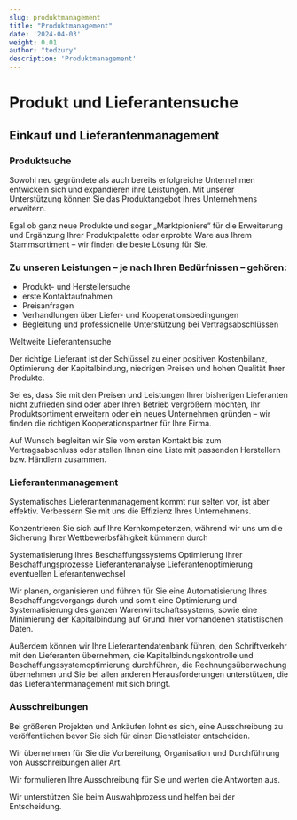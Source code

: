 ```yaml
---
slug: produktmanagement
title: "Produktmanagement"
date: '2024-04-03'
weight: 0.01
author: "tedzury"
description: 'Produktmanagement'
---
```


# Produkt und Lieferantensuche

## Einkauf und Lieferantenmanagement

### Produktsuche

Sowohl neu gegründete als auch bereits erfolgreiche Unternehmen entwickeln sich und
expandieren ihre Leistungen. Mit unserer Unterstützung können Sie das Produktangebot Ihres
Unternehmens erweitern.


Egal ob ganz neue Produkte und sogar „Marktpioniere“ für die Erweiterung und Ergänzung
Ihrer Produktpalette oder erprobte Ware aus Ihrem Stammsortiment – wir finden die beste
Lösung für Sie.

### Zu unseren Leistungen – je nach Ihren Bedürfnissen – gehören:

- Produkt- und Herstellersuche
- erste Kontaktaufnahmen
- Preisanfragen
- Verhandlungen über Liefer- und Kooperationsbedingungen
- Begleitung und professionelle Unterstützung bei Vertragsabschlüssen


Weltweite Lieferantensuche

Der richtige Lieferant ist der Schlüssel zu einer positiven Kostenbilanz, Optimierung der
Kapitalbindung, niedrigen Preisen und hohen Qualität Ihrer Produkte.


Sei es, dass Sie mit den Preisen und Leistungen Ihrer bisherigen Lieferanten nicht
zufrieden sind oder aber Ihren Betrieb vergrößern möchten, Ihr Produktsortiment erweitern
oder ein neues Unternehmen gründen – wir finden die richtigen Kooperationspartner für Ihre
Firma.

Auf Wunsch begleiten wir Sie vom ersten Kontakt bis zum Vertragsabschluss oder stellen
Ihnen eine Liste mit passenden Herstellern bzw. Händlern zusammen.

### Lieferantenmanagement

Systematisches Lieferantenmanagement kommt nur selten vor, ist aber effektiv. Verbessern
Sie mit uns die Effizienz Ihres Unternehmens.


Konzentrieren Sie sich auf Ihre Kernkompetenzen, während wir uns um die Sicherung Ihrer
Wettbewerbsfähigkeit kümmern durch


Systematisierung Ihres Beschaffungssystems
Optimierung Ihrer Beschaffungsprozesse
Lieferantenanalyse
Lieferantenoptimierung
eventuellen Lieferantenwechsel


Wir planen, organisieren und führen für Sie eine Automatisierung Ihres
Beschaffungsvorgangs durch und somit eine Optimierung und Systematisierung des ganzen
Warenwirtschaftssystems, sowie eine Minimierung der Kapitalbindung auf Grund Ihrer
vorhandenen statistischen Daten.


Außerdem können wir Ihre Lieferantendatenbank führen, den Schriftverkehr mit den
Lieferanten übernehmen, die Kapitalbindungskontrolle und Beschaffungssystemoptimierung
durchführen, die Rechnungsüberwachung übernehmen und Sie bei allen anderen
Herausforderungen unterstützen, die das Lieferantenmanagement mit sich bringt.


### Ausschreibungen

Bei größeren Projekten und Ankäufen lohnt es sich, eine Ausschreibung zu veröffentlichen
bevor Sie sich für einen Dienstleister entscheiden.


Wir übernehmen für Sie die Vorbereitung, Organisation und Durchführung von Ausschreibungen
aller Art.


Wir formulieren Ihre Ausschreibung für Sie und werten die Antworten aus.

Wir unterstützen Sie beim Auswahlprozess und helfen bei der Entscheidung.
